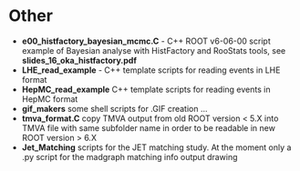 # Other
* **e00_histfactory_bayesian_mcmc.C** - C++ ROOT v6-06-00 script example of Bayesian analyse with HistFactory and RooStats tools,
  see **slides_16_oka_histfactory.pdf**
* **LHE_read_example** - C++ template scripts for reading events in LHE format
* **HepMC_read_example** C++ template scripts for reading events in HepMC format
* **gif_makers** some shell scripts for .GIF creation ...
* **tmva_format.C** copy TMVA output from old ROOT version < 5.X into TMVA file with same subfolder name in order to be readable in new ROOT version > 6.X
* **Jet_Matching** scripts for the JET matching study. At the moment only a .py script for the madgraph matching info output drawing
